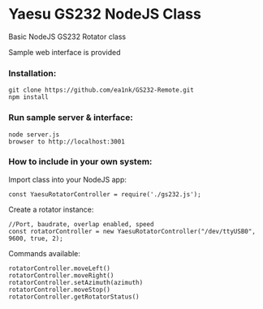 # Yaesu GS232 NodeJS Class

 Basic NodeJS GS232 Rotator class

 Sample web interface is provided

### Installation:
```
git clone https://github.com/ea1nk/GS232-Remote.git
npm install
```

### Run sample server & interface:
```
node server.js
browser to http://localhost:3001
```

### How to include in your own system:

Import class into your NodeJS app:
```
const YaesuRotatorController = require('./gs232.js');
```
Create a rotator instance:
```
//Port, baudrate, overlap enabled, speed
const rotatorController = new YaesuRotatorController("/dev/ttyUSB0", 9600, true, 2);
```
Commands available:
```
rotatorController.moveLeft()
rotatorController.moveRight()
rotatorController.setAzimuth(azimuth)
rotatorController.moveStop()
rotatorController.getRotatorStatus()

```
